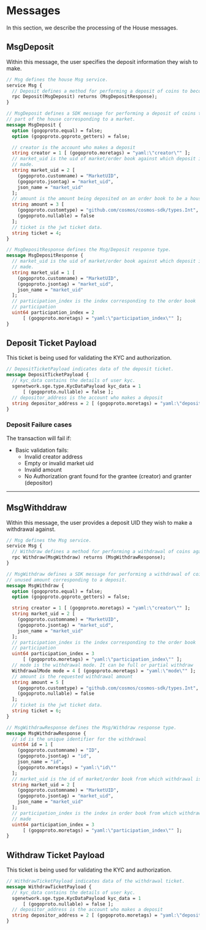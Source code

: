 # **Messages**

In this section, we describe the processing of the House messages.

## **MsgDeposit**

Within this message, the user specifies the deposit information they wish to make.

```proto
// Msg defines the house Msg service.
service Msg {
  // Deposit defines a method for performing a deposit of coins to become part of the house corresponding to a market.
  rpc Deposit(MsgDeposit) returns (MsgDepositResponse);
}
```

```proto
// MsgDeposit defines a SDK message for performing a deposit of coins to become
// part of the house corresponding to a market.
message MsgDeposit {
  option (gogoproto.equal) = false;
  option (gogoproto.goproto_getters) = false;

  // creator is the account who makes a deposit
  string creator = 1 [ (gogoproto.moretags) = "yaml:\"creator\"" ];
  // market_uid is the uid of market/order book against which deposit is being
  // made.
  string market_uid = 2 [
    (gogoproto.customname) = "MarketUID",
    (gogoproto.jsontag) = "market_uid",
    json_name = "market_uid"
  ];
  // amount is the amount being deposited on an order book to be a house
  string amount = 3 [
    (gogoproto.customtype) = "github.com/cosmos/cosmos-sdk/types.Int",
    (gogoproto.nullable) = false
  ];
  // ticket is the jwt ticket data.
  string ticket = 4;
}

// MsgDepositResponse defines the Msg/Deposit response type.
message MsgDepositResponse {
  // market_uid is the uid of market/order book against which deposit is being
  // made.
  string market_uid = 1 [
    (gogoproto.customname) = "MarketUID",
    (gogoproto.jsontag) = "market_uid",
    json_name = "market_uid"
  ];
  // participation_index is the index corresponding to the order book
  // participation
  uint64 participation_index = 2
      [ (gogoproto.moretags) = "yaml:\"participation_index\"" ];
}
```

## **Deposit Ticket Payload**

This ticket is being used for validating the KYC and authorization.

```proto
// DepositTicketPayload indicates data of the deposit ticket.
message DepositTicketPayload {
  // kyc_data contains the details of user kyc.
  sgenetwork.sge.type.KycDataPayload kyc_data = 1
      [ (gogoproto.nullable) = false ];
  // depositor_address is the account who makes a deposit
  string depositor_address = 2 [ (gogoproto.moretags) = "yaml:\"depositor_address\"" ];
}
```

### **Deposit Failure cases**

The transaction will fail if:

- Basic validation fails:
  - Invalid creator address
  - Empty or invalid market uid
  - Invalid amount
  - No Authorization grant found for the grantee (creator) and granter (depositor)

---

## **MsgWithddraw**

Within this message, the user provides a deposit UID they wish to make a withdrawal against.

```proto
// Msg defines the Msg service.
service Msg {
  // Withdraw defines a method for performing a withdrawal of coins against a deposit.
  rpc Withdraw(MsgWithdraw) returns (MsgWithdrawResponse);
}
```

```proto
// MsgWithdraw defines a SDK message for performing a withdrawal of coins of
// unused amount corresponding to a deposit.
message MsgWithdraw {
  option (gogoproto.equal) = false;
  option (gogoproto.goproto_getters) = false;

  string creator = 1 [ (gogoproto.moretags) = "yaml:\"creator\"" ];
  string market_uid = 2 [
    (gogoproto.customname) = "MarketUID",
    (gogoproto.jsontag) = "market_uid",
    json_name = "market_uid"
  ];
  // participation_index is the index corresponding to the order book
  // participation
  uint64 participation_index = 3
      [ (gogoproto.moretags) = "yaml:\"participation_index\"" ];
  // mode is the withdrawal mode. It can be full or partial withdraw
  WithdrawalMode mode = 4 [ (gogoproto.moretags) = "yaml:\"mode\"" ];
  // amount is the requested withdrawal amount
  string amount = 5 [
    (gogoproto.customtype) = "github.com/cosmos/cosmos-sdk/types.Int",
    (gogoproto.nullable) = false
  ];
  // ticket is the jwt ticket data.
  string ticket = 6;
}

// MsgWithdrawResponse defines the Msg/Withdraw response type.
message MsgWithdrawResponse {
  // id is the unique identifier for the withdrawal
  uint64 id = 1 [
    (gogoproto.customname) = "ID",
    (gogoproto.jsontag) = "id",
    json_name = "id",
    (gogoproto.moretags) = "yaml:\"id\""
  ];
  // market_uid is the id of market/order book from which withdrawal is made
  string market_uid = 2 [
    (gogoproto.customname) = "MarketUID",
    (gogoproto.jsontag) = "market_uid",
    json_name = "market_uid"
  ];
  // participation_index is the index in order book from which withdrawal is
  // made
  uint64 participation_index = 3
      [ (gogoproto.moretags) = "yaml:\"participation_index\"" ];
}
```

## **Withdraw Ticket Payload**

This ticket is being used for validating the KYC and authorization.

```proto
// WithdrawTicketPayload indicates data of the withdrawal ticket.
message WithdrawTicketPayload {
  // kyc_data contains the details of user kyc.
  sgenetwork.sge.type.KycDataPayload kyc_data = 1
      [ (gogoproto.nullable) = false ];
  // depositor_address is the account who makes a deposit
  string depositor_address = 2 [ (gogoproto.moretags) = "yaml:\"depositor_address\"" ];
}
```
